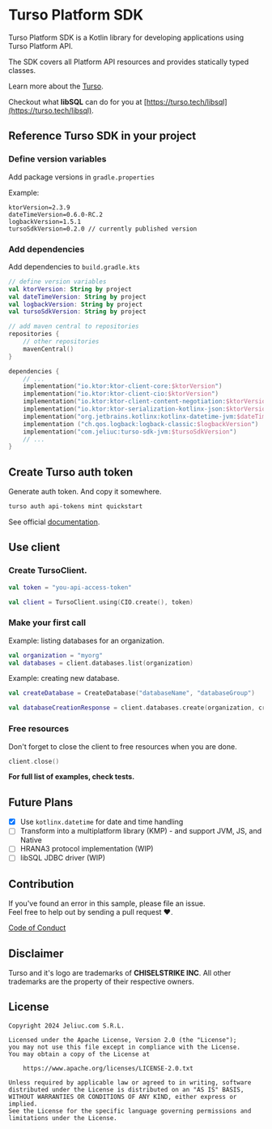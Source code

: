 # Turso Platform SDK

Turso Platform SDK is a Kotlin library for developing applications using Turso Platform API. 

The SDK covers all Platform API resources and provides statically typed classes.

Learn more about the [Turso](https://turso.tech/about-us).

Checkout what **libSQL** can do for you at [https://turso.tech/libsql](https://turso.tech/libsql).

## Reference Turso SDK in your project

### Define version variables 

Add package versions in `gradle.properties`

Example:

```
ktorVersion=2.3.9
dateTimeVersion=0.6.0-RC.2
logbackVersion=1.5.1
tursoSdkVersion=0.2.0 // currently published version
```

### Add dependencies

Add dependencies to `build.gradle.kts`

```Kotlin
// define version variables
val ktorVersion: String by project
val dateTimeVersion: String by project
val logbackVersion: String by project
val tursoSdkVersion: String by project

// add maven central to repositories
repositories {
    // other repositories
    mavenCentral()
}

dependencies {
    // ...
    implementation("io.ktor:ktor-client-core:$ktorVersion")
    implementation("io.ktor:ktor-client-cio:$ktorVersion")
    implementation("io.ktor:ktor-client-content-negotiation:$ktorVersion")
    implementation("io.ktor:ktor-serialization-kotlinx-json:$ktorVersion")
    implementation("org.jetbrains.kotlinx:kotlinx-datetime-jvm:$dateTimeVersion")
    implementation ("ch.qos.logback:logback-classic:$logbackVersion")
    implementation("com.jeliuc:turso-sdk-jvm:$tursoSdkVersion")
    // ...
}
```

## Create Turso auth token

Generate auth token. And copy it somewhere.

```Bash
turso auth api-tokens mint quickstart
```

See official [documentation](https://docs.turso.tech/api-reference/quickstart).

## Use client 

### Create TursoClient.

```Kotlin
val token = "you-api-access-token"

val client = TursoClient.using(CIO.create(), token)
```

### Make your first call 

Example: listing databases for an organization.

```Kotlin
val organization = "myorg"
val databases = client.databases.list(organization)
```

Example: creating new database.

```Kotlin
val createDatabase = CreateDatabase("databaseName", "databaseGroup")

val databaseCreationResponse = client.databases.create(organization, createDatabase)
```

### Free resources

Don't forget to close the client to free resources when you are done.

```Kotlin
client.close()
```

**For full list of examples, check tests.**

## Future Plans

* [x] Use `kotlinx.datetime` for date and time handling
* [ ] Transform into a multiplatform library (KMP) - and support JVM, JS, and Native
* [ ] HRANA3 protocol implementation (WIP)
* [ ] libSQL JDBC driver (WIP)

## Contribution
If you've found an error in this sample, please file an issue. <br>
Feel free to help out by sending a pull request :heart:.

[Code of Conduct](https://github.com/Jeliuc-Labs/turso-sdk/blob/main/CODE_OF_CONDUCT.md)

## Disclaimer

Turso and it's logo are trademarks of **CHISELSTRIKE INC**. 
All other trademarks are the property of their respective owners.

## License

```
Copyright 2024 Jeliuc.com S.R.L.

Licensed under the Apache License, Version 2.0 (the "License");
you may not use this file except in compliance with the License.
You may obtain a copy of the License at

    https://www.apache.org/licenses/LICENSE-2.0.txt

Unless required by applicable law or agreed to in writing, software
distributed under the License is distributed on an "AS IS" BASIS,
WITHOUT WARRANTIES OR CONDITIONS OF ANY KIND, either express or implied.
See the License for the specific language governing permissions and
limitations under the License.
```

